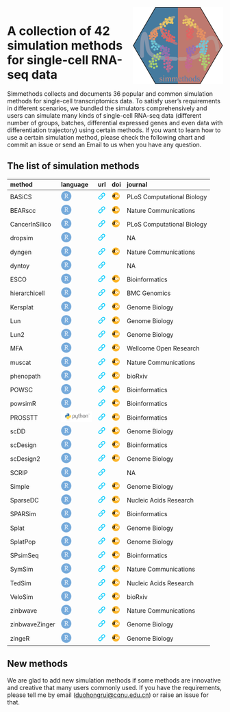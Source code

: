 
<img src="man/figures/simmethods_logo.png" align="right" width = "210px" height="180px"/>

# A collection of 42 simulation methods for single-cell RNA-seq data

Simmethods collects and documents 36 popular and common simulation
methods for single-cell transcriptomics data. To satisfy user’s
requirements in different scenarios, we bundled the simulators
comprehensively and users can simulate many kinds of single-cell RNA-seq
data (different number of groups, batches, differential expressed genes
and even data with differentiation trajectory) using certain methods. If
you want to learn how to use a certain simulation method, please check
the following chart and commit an issue or send an Email to us when you
have any question.

## The list of simulation methods

| method         | language                                                           | url                                                                                                                                                    | doi                                                                                                                              | journal                    |
|:---------------|:-------------------------------------------------------------------|:-------------------------------------------------------------------------------------------------------------------------------------------------------|:---------------------------------------------------------------------------------------------------------------------------------|:---------------------------|
| BASiCS         | <img src='man/figures/R_logo.png' height='24px' width='24px'>      | <a href='https://bioconductor.org/packages/release/bioc/html/BASiCS.html'><img src='man/figures/URL.png' height='18px' width = '18px'></a>             | <a href='https://doi.org/10.1371/journal.pcbi.1004333'><img src='man/figures/doi_logo.png' height='18px' width = '18px'></a>     | PLoS Computational Biology |
| BEARscc        | <img src='man/figures/R_logo.png' height='24px' width='24px'>      | <a href='https://www.bioconductor.org/packages/release/bioc/html/BEARscc.html'><img src='man/figures/URL.png' height='18px' width = '18px'></a>        | <a href='https://doi.org/10.1038/s41467-018-03608-y'><img src='man/figures/doi_logo.png' height='18px' width = '18px'></a>       | Nature Communications      |
| CancerInSilico | <img src='man/figures/R_logo.png' height='24px' width='24px'>      | <a href='https://www.bioconductor.org/packages/release/bioc/html/CancerInSilico.html'><img src='man/figures/URL.png' height='18px' width = '18px'></a> | <a href='https://doi.org/10.1371/journal.pcbi.1006935'><img src='man/figures/doi_logo.png' height='18px' width = '18px'></a>     | PLoS Computational Biology |
| dropsim        | <img src='man/figures/R_logo.png' height='24px' width='24px'>      | <a href='https://github.com/marchinilab/dropsim'><img src='man/figures/URL.png' height='18px' width = '18px'></a>                                      |                                                                                                                                  | NA                         |
| dyngen         | <img src='man/figures/R_logo.png' height='24px' width='24px'>      | <a href='https://cran.r-project.org/web/packages/dyngen/index.html'><img src='man/figures/URL.png' height='18px' width = '18px'></a>                   | <a href='https://doi.org/10.1038/s41467-021-24152-2'><img src='man/figures/doi_logo.png' height='18px' width = '18px'></a>       | Nature Communications      |
| dyntoy         | <img src='man/figures/R_logo.png' height='24px' width='24px'>      | <a href='https://github.com/dynverse/dyntoy'><img src='man/figures/URL.png' height='18px' width = '18px'></a>                                          |                                                                                                                                  | NA                         |
| ESCO           | <img src='man/figures/R_logo.png' height='24px' width='24px'>      | <a href='https://github.com/JINJINT/ESCO'><img src='man/figures/URL.png' height='18px' width = '18px'></a>                                             | <a href='https://doi.org/10.1093/bioinformatics/btab116'><img src='man/figures/doi_logo.png' height='18px' width = '18px'></a>   | Bioinformatics             |
| hierarchicell  | <img src='man/figures/R_logo.png' height='24px' width='24px'>      | <a href='https://github.com/kdzimm/hierarchicell'><img src='man/figures/URL.png' height='18px' width = '18px'></a>                                     | <a href='https://doi.org/10.1186/s12864-021-07635-w'><img src='man/figures/doi_logo.png' height='18px' width = '18px'></a>       | BMC Genomics               |
| Kersplat       | <img src='man/figures/R_logo.png' height='24px' width='24px'>      | <a href='https://bioconductor.org/packages/release/bioc/html/splatter.html'><img src='man/figures/URL.png' height='18px' width = '18px'></a>           | <a href='https://doi.org/10.1186/s13059-017-1305-0'><img src='man/figures/doi_logo.png' height='18px' width = '18px'></a>        | Genome Biology             |
| Lun            | <img src='man/figures/R_logo.png' height='24px' width='24px'>      | <a href='https://bioconductor.org/packages/release/bioc/html/splatter.html'><img src='man/figures/URL.png' height='18px' width = '18px'></a>           | <a href='https://doi.org/10.1186/s13059-017-1305-0'><img src='man/figures/doi_logo.png' height='18px' width = '18px'></a>        | Genome Biology             |
| Lun2           | <img src='man/figures/R_logo.png' height='24px' width='24px'>      | <a href='https://bioconductor.org/packages/release/bioc/html/splatter.html'><img src='man/figures/URL.png' height='18px' width = '18px'></a>           | <a href='https://doi.org/10.1186/s13059-017-1305-0'><img src='man/figures/doi_logo.png' height='18px' width = '18px'></a>        | Genome Biology             |
| MFA            | <img src='man/figures/R_logo.png' height='24px' width='24px'>      | <a href='https://github.com/kieranrcampbell/mfa'><img src='man/figures/URL.png' height='18px' width = '18px'></a>                                      | <a href='https://doi.org/10.12688/wellcomeopenres.11087.1'><img src='man/figures/doi_logo.png' height='18px' width = '18px'></a> | Wellcome Open Research     |
| muscat         | <img src='man/figures/R_logo.png' height='24px' width='24px'>      | <a href='https://github.com/HelenaLC/muscat'><img src='man/figures/URL.png' height='18px' width = '18px'></a>                                          | <a href='https://doi.org/10.1038/s41467-020-19894-4'><img src='man/figures/doi_logo.png' height='18px' width = '18px'></a>       | Nature Communications      |
| phenopath      | <img src='man/figures/R_logo.png' height='24px' width='24px'>      | <a href='https://bioconductor.org/packages/release/bioc/html/phenopath.html'><img src='man/figures/URL.png' height='18px' width = '18px'></a>          | <a href='https://doi.org/10.1101/159913'><img src='man/figures/doi_logo.png' height='18px' width = '18px'></a>                   | bioRxiv                    |
| POWSC          | <img src='man/figures/R_logo.png' height='24px' width='24px'>      | <a href='http://www.bioconductor.org/packages/release/bioc/html/POWSC.html'><img src='man/figures/URL.png' height='18px' width = '18px'></a>           | <a href='https://doi.org/10.1093/bioinformatics/btaa607'><img src='man/figures/doi_logo.png' height='18px' width = '18px'></a>   | Bioinformatics             |
| powsimR        | <img src='man/figures/R_logo.png' height='24px' width='24px'>      | <a href='https://github.com/bvieth/powsimR'><img src='man/figures/URL.png' height='18px' width = '18px'></a>                                           | <a href='https://doi.org/10.1093/bioinformatics/btx435'><img src='man/figures/doi_logo.png' height='18px' width = '18px'></a>    | Bioinformatics             |
| PROSSTT        | <img src='man/figures/python_logo.png' height='24px' width='72px'> | <a href='http://wwwuser.gwdg.de/~compbiol/prosstt/doc/'><img src='man/figures/URL.png' height='18px' width = '18px'></a>                               | <a href='https://doi.org/10.1093/bioinformatics/btz078'><img src='man/figures/doi_logo.png' height='18px' width = '18px'></a>    | Bioinformatics             |
| scDD           | <img src='man/figures/R_logo.png' height='24px' width='24px'>      | <a href='https://www.bioconductor.org/packages/release/bioc/html/scDD.html'><img src='man/figures/URL.png' height='18px' width = '18px'></a>           | <a href='https://doi.org/10.1186/s13059-016-1077-y'><img src='man/figures/doi_logo.png' height='18px' width = '18px'></a>        | Genome Biology             |
| scDesign       | <img src='man/figures/R_logo.png' height='24px' width='24px'>      | <a href='https://github.com/Vivianstats/scDesign'><img src='man/figures/URL.png' height='18px' width = '18px'></a>                                     | <a href='https://doi.org/10.1093/bioinformatics/btz321'><img src='man/figures/doi_logo.png' height='18px' width = '18px'></a>    | Bioinformatics             |
| scDesign2      | <img src='man/figures/R_logo.png' height='24px' width='24px'>      | <a href='https://github.com/JSB-UCLA/scDesign2'><img src='man/figures/URL.png' height='18px' width = '18px'></a>                                       | <a href='https://doi.org/10.1186/s13059-021-02367-2'><img src='man/figures/doi_logo.png' height='18px' width = '18px'></a>       | Genome Biology             |
| SCRIP          | <img src='man/figures/R_logo.png' height='24px' width='24px'>      | <a href='https://cran.r-project.org/web/packages/SCRIP/index.html'><img src='man/figures/URL.png' height='18px' width = '18px'></a>                    |                                                                                                                                  | NA                         |
| Simple         | <img src='man/figures/R_logo.png' height='24px' width='24px'>      | <a href='https://bioconductor.org/packages/release/bioc/html/splatter.html'><img src='man/figures/URL.png' height='18px' width = '18px'></a>           | <a href='https://doi.org/10.1186/s13059-017-1305-0'><img src='man/figures/doi_logo.png' height='18px' width = '18px'></a>        | Genome Biology             |
| SparseDC       | <img src='man/figures/R_logo.png' height='24px' width='24px'>      | <a href='https://cran.rstudio.com/web/packages/SparseDC/index.html'><img src='man/figures/URL.png' height='18px' width = '18px'></a>                   | <a href='https://doi.org/10.1093/nar/gkx1113'><img src='man/figures/doi_logo.png' height='18px' width = '18px'></a>              | Nucleic Acids Research     |
| SPARSim        | <img src='man/figures/R_logo.png' height='24px' width='24px'>      | <a href='https://gitlab.com/sysbiobig/sparsim'><img src='man/figures/URL.png' height='18px' width = '18px'></a>                                        | <a href='https://doi.org/10.1093/bioinformatics/btz752'><img src='man/figures/doi_logo.png' height='18px' width = '18px'></a>    | Bioinformatics             |
| Splat          | <img src='man/figures/R_logo.png' height='24px' width='24px'>      | <a href='https://bioconductor.org/packages/release/bioc/html/splatter.html'><img src='man/figures/URL.png' height='18px' width = '18px'></a>           | <a href='https://doi.org/10.1186/s13059-017-1305-0'><img src='man/figures/doi_logo.png' height='18px' width = '18px'></a>        | Genome Biology             |
| SplatPop       | <img src='man/figures/R_logo.png' height='24px' width='24px'>      | <a href='https://bioconductor.org/packages/release/bioc/html/splatter.html'><img src='man/figures/URL.png' height='18px' width = '18px'></a>           | <a href='https://doi.org/10.1186/s13059-021-02546-1'><img src='man/figures/doi_logo.png' height='18px' width = '18px'></a>       | Genome Biology             |
| SPsimSeq       | <img src='man/figures/R_logo.png' height='24px' width='24px'>      | <a href='https://www.bioconductor.org/packages/release/bioc/html/SPsimSeq.html'><img src='man/figures/URL.png' height='18px' width = '18px'></a>       | <a href='https://doi.org/10.1093/bioinformatics/btaa105'><img src='man/figures/doi_logo.png' height='18px' width = '18px'></a>   | Bioinformatics             |
| SymSim         | <img src='man/figures/R_logo.png' height='24px' width='24px'>      | <a href='https://github.com/YosefLab/SymSim'><img src='man/figures/URL.png' height='18px' width = '18px'></a>                                          | <a href='https://doi.org/10.1038/s41467-019-10500-w'><img src='man/figures/doi_logo.png' height='18px' width = '18px'></a>       | Nature Communications      |
| TedSim         | <img src='man/figures/R_logo.png' height='24px' width='24px'>      | <a href='https://github.com/Galaxeee/TedSim'><img src='man/figures/URL.png' height='18px' width = '18px'></a>                                          | <a href='https://doi.org/10.1093/nar/gkac235'><img src='man/figures/doi_logo.png' height='18px' width = '18px'></a>              | Nucleic Acids Research     |
| VeloSim        | <img src='man/figures/R_logo.png' height='24px' width='24px'>      | <a href='https://github.com/PeterZZQ/VeloSim'><img src='man/figures/URL.png' height='18px' width = '18px'></a>                                         | <a href='https://doi.org/10.1101/2021.01.11.426277'><img src='man/figures/doi_logo.png' height='18px' width = '18px'></a>        | bioRxiv                    |
| zinbwave       | <img src='man/figures/R_logo.png' height='24px' width='24px'>      | <a href='http://www.bioconductor.org/packages/release/bioc/html/zinbwave.html'><img src='man/figures/URL.png' height='18px' width = '18px'></a>        | <a href='https://doi.org/10.1038/s41467-017-02554-5'><img src='man/figures/doi_logo.png' height='18px' width = '18px'></a>       | Nature Communications      |
| zinbwaveZinger | <img src='man/figures/R_logo.png' height='24px' width='24px'>      | <a href='https://github.com/statOmics/zinbwaveZinger'><img src='man/figures/URL.png' height='18px' width = '18px'></a>                                 | <a href='https://doi.org/10.1186/s13059-018-1406-4'><img src='man/figures/doi_logo.png' height='18px' width = '18px'></a>        | Genome Biology             |
| zingeR         | <img src='man/figures/R_logo.png' height='24px' width='24px'>      | <a href='https://github.com/statOmics/zingeR'><img src='man/figures/URL.png' height='18px' width = '18px'></a>                                         | <a href='https://doi.org/10.1186/s13059-018-1406-4'><img src='man/figures/doi_logo.png' height='18px' width = '18px'></a>        | Genome Biology             |

## New methods

We are glad to add new simulation methods if some methods are innovative
and creative that many users commonly used. If you have the
requirements, please tell me by email (<duohongrui@cqnu.edu.cn>) or
raise an issue for that.
